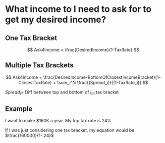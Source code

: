 # What income to I need to ask for to get my desired income?

## One Tax Bracket

$$ Ask4Income = \frac{DesiredIncome}{1-TaxRate} $$

## Multiple Tax Brackets

$$ Ask4Income = \frac{DesiredIncome-BottomOfClosestIncomeBracket}{1-ClosestTaxRate} + \sum_i^N \frac{(Spread_i)}{(1-TaxRate_i)} $$

$Spread_i  =$  Diff between top and bottom of $i_{th}$ tax bracket

## Example

I want to make $160K a year.  My top tax rate is 24%

If I was just considering one tax bracket, my equation would be $\frac{160000}{1-.24}$
